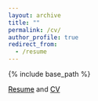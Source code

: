 ```yaml
---
layout: archive
title: ""
permalink: /cv/
author_profile: true
redirect_from:
  - /resume
---
```


{% include base_path %}

[<span style="color:black">Resume</span>]() and [<span style="color:black">CV</span>]()
